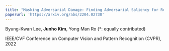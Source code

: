 ```yaml
---
title: "Masking Adversarial Damage: Finding Adversarial Saliency for Robust and Sparse Network"
paperurl: 'https://arxiv.org/abs/2204.02738'
---
```

Byung-Kwan Lee, **Junho Kim**, Yong Man Ro (*: equally contributed)

IEEE/CVF Conference on Computer Vision and Pattern Recognition (CVPR), 2022